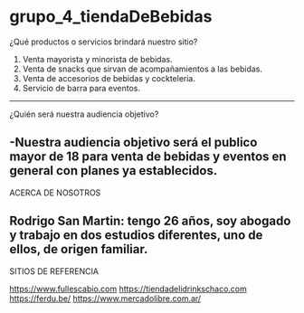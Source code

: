 # grupo_4_tiendaDeBebidas

¿Qué productos o servicios brindará nuestro sitio?

1)	Venta mayorista y minorista de bebidas.
2)	Venta de snacks que sirvan de acompañamientos a las bebidas.
3)	Venta de accesorios de bebidas y cockteleria.
4)	Servicio de barra para eventos.
-------------------------------------------------------------------------------------------------

¿Quién será nuestra audiencia objetivo?

-Nuestra audiencia objetivo será el publico mayor de 18 para venta de bebidas  y eventos en general  con planes ya establecidos.
-------------------------------------------------------------------------------------------------

ACERCA DE NOSOTROS

Rodrigo San Martin: tengo 26 años, soy abogado y trabajo en dos estudios diferentes, uno de ellos, de origen familiar.
-------------------------------------------------------------------------------------------------

SITIOS DE REFERENCIA

https://www.fullescabio.com
https://tiendadelidrinkschaco.com
https://ferdu.be/
https://www.mercadolibre.com.ar/




